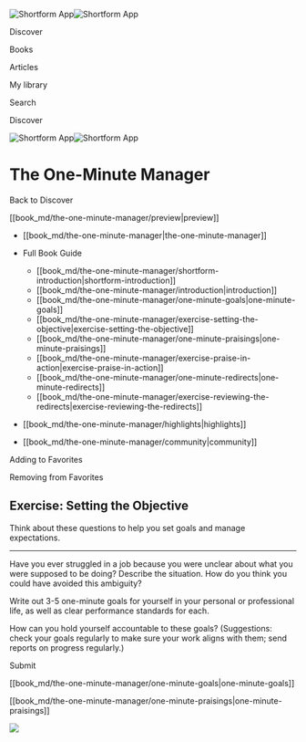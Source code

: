 ![Shortform App](/img/logo.36a2399e.svg)![Shortform App](/img/logo-dark.70c1b072.svg)

Discover

Books

Articles

My library

Search

Discover

![Shortform App](/img/logo.36a2399e.svg)![Shortform App](/img/logo-dark.70c1b072.svg)

# The One-Minute Manager

Back to Discover

[[book_md/the-one-minute-manager/preview|preview]]

  * [[book_md/the-one-minute-manager|the-one-minute-manager]]
  * Full Book Guide

    * [[book_md/the-one-minute-manager/shortform-introduction|shortform-introduction]]
    * [[book_md/the-one-minute-manager/introduction|introduction]]
    * [[book_md/the-one-minute-manager/one-minute-goals|one-minute-goals]]
    * [[book_md/the-one-minute-manager/exercise-setting-the-objective|exercise-setting-the-objective]]
    * [[book_md/the-one-minute-manager/one-minute-praisings|one-minute-praisings]]
    * [[book_md/the-one-minute-manager/exercise-praise-in-action|exercise-praise-in-action]]
    * [[book_md/the-one-minute-manager/one-minute-redirects|one-minute-redirects]]
    * [[book_md/the-one-minute-manager/exercise-reviewing-the-redirects|exercise-reviewing-the-redirects]]
  * [[book_md/the-one-minute-manager/highlights|highlights]]
  * [[book_md/the-one-minute-manager/community|community]]



Adding to Favorites 

Removing from Favorites 

## Exercise: Setting the Objective

Think about these questions to help you set goals and manage expectations.

* * *

Have you ever struggled in a job because you were unclear about what you were supposed to be doing? Describe the situation. How do you think you could have avoided this ambiguity?

Write out 3-5 one-minute goals for yourself in your personal or professional life, as well as clear performance standards for each.

How can you hold yourself accountable to these goals? (Suggestions: check your goals regularly to make sure your work aligns with them; send reports on progress regularly.)

Submit 

[[book_md/the-one-minute-manager/one-minute-goals|one-minute-goals]]

[[book_md/the-one-minute-manager/one-minute-praisings|one-minute-praisings]]

![](https://bat.bing.com/action/0?ti=56018282&Ver=2&mid=f3ec8b85-3541-4009-856f-b55db18a6fdf&sid=1711133063fa11eebdec89a8b8ae3bbc&vid=171147a063fa11eea7440fcfeb230d96&vids=0&msclkid=N&pi=0&lg=en-US&sw=800&sh=600&sc=24&nwd=1&tl=Shortform%20%7C%20Book&p=https%3A%2F%2Fwww.shortform.com%2Fapp%2Fbook%2Fthe-one-minute-manager%2Fexercise-setting-the-objective&r=&lt=283&evt=pageLoad&sv=1&rn=88425)

